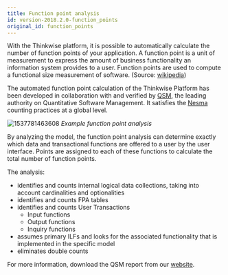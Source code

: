 ```yaml
---
title: Function point analysis
id: version-2018.2.0-function_points
original_id: function_points
---
```




With the Thinkwise platform, it is possible to automatically calculate the number of function points of your application. A function point is a unit of measurement to express the amount of business functionality an information system provides to a user. Function points are used to compute a functional size measurement of software. (Source: [wikipedia](https://en.wikipedia.org/wiki/Function_point))

The automated function point calculation of the Thinkwise Platform has been developed in collaboration with and verified by [QSM](http://www.qsm.com/), the leading authority on Quantitative Software Management. It satisfies the [Nesma](https://nesma.org/) counting practices at a global level.

![1537781463608](assets/sf/1537781463608.png)
*Example function point analysis*

By analyzing the model, the function point analysis can determine exactly which data and transactional functions are offered to a user by the user interface. Points are assigned to each of these functions to calculate the total number of function points. 

The analysis:

* identifies and counts internal logical data collections, taking into account cardinalities and optionalities
* identifies and counts FPA tables
* identifies and counts User Transactions
  * Input functions
  * Output functions
  * Inquiry functions
* assumes primary ILFs and looks for the associated functionality that is implemented in the specific model
* eliminates double counts

For more information, download the QSM report from our [website](https://offers.thinkwisesoftware.com/en-gb/qsm-rapport-download-page).